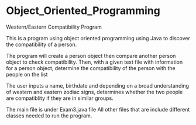 # Object_Oriented_Programming

Western/Eastern Compatibility Program

This is a program using object oriented programming using Java to discover the compatibility of a person.

The program will create a person object then compare another person object to check compatibility.
Then, with a given text file with information for a person object, determine the compatibility of the person with the people on the list

The user inputs a name, birthdate and depending on a broad understanding of western and eastern zodiac signs,
determines whether the two people are compatiblity if they are in similar groups. 

The main file is under Exam3.java file
All other files that are include different classes needed to run the program. 
